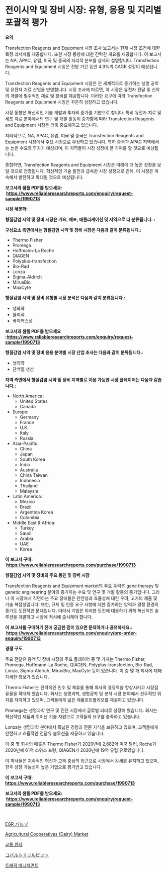 <p><h1>전이시약 및 장비 시장: 유형, 응용 및 지리별 포괄적 평가</h1></p><p><strong>요약</strong></p>
<p><p>Transfection Reagents and Equipment 시장 조사 보고서는 현재 시장 조건에 대한 특정 리서치를 제공합니다. 또한 시장 동향에 대한 간략한 개요를 제공합니다. 이 보고서는 NA, APAC, 유럽, 미국 및 중국의 지리적 분포를 상세히 설명합니다. Transfection Reagents and Equipment 시장은 전망 기간 동안 4.9%의 CAGR 성장이 예상됩니다.</p><p>Transfection Reagents and Equipment 시장은 전 세계적으로 증가하는 생명 공학 및 유전자 치료 산업을 반영합니다. 시장 조사에 따르면, 이 시장은 유전자 전달 및 신약의 개발에 필수적인 재료 및 장비를 제공합니다. 이러한 요구에 따라 Transfection Reagents and Equipment 시장은 꾸준히 성장하고 있습니다.</p><p>시장 동향은 혁신적인 기술 개발과 투자의 증가를 기반으로 합니다. 특히 유전자 치료 및 세포 치료 분야에서의 연구 및 개발 활동이 증가함에 따라 Transfection Reagents and Equipment 시장은 더욱 중요해지고 있습니다.</p><p>지리적으로, NA, APAC, 유럽, 미국 및 중국은 Transfection Reagents and Equipment 시장에서 주요 시장으로 부상하고 있습니다. 특히 중국과 APAC 지역에서는 높은 수요와 투자가 예상되며, 이 지역들이 시장 성장에 큰 기여를 할 것으로 예상됩니다.</p><p>종합하면, Transfection Reagents and Equipment 시장은 미래에 더 높은 성장을 보일 것으로 전망됩니다. 혁신적인 기술 발전과 급속한 시장 성장으로 인해, 이 시장은 계속해서 발전하고 확대될 것으로 예상됩니다.</p></p>
<p><strong>보고서의 샘플 PDF를 받으세요: &nbsp;<a href="https://www.reliableresearchreports.com/enquiry/request-sample/1990713">https://www.reliableresearchreports.com/enquiry/request-sample/1990713</a></strong></p>
<p><strong>시장 세분화:</strong></p>
<p><strong> 형질감염 시약 및 장비 시장은 개요, 배포, 애플리케이션 및 지역으로 더 분류됩니다. :</strong></p>
<p><strong>구성요소 측면에서는 형질감염 시약 및 장비 시장은 다음과 같이 분류됩니다.:</strong></p>
<p><ul><li>Thermo Fisher</li><li>Promega</li><li>Hoffmann-La Roche</li><li>QIAGEN</li><li>Polyplus-transfection</li><li>Bio-Rad</li><li>Lonza</li><li>Sigma-Aldrich</li><li>MirusBio</li><li>MaxCyte</li></ul></p>
<p><strong> 형질감염 시약 및 장비 유형별 시장 분석은 다음과 같이 분류됩니다.:</strong></p>
<p><ul><li>생화학</li><li>물리적</li><li>바이러스성</li></ul></p>
<p><strong>보고서의 샘플 PDF를 받으세요 :<a href="https://www.reliableresearchreports.com/enquiry/request-sample/1990713">https://www.reliableresearchreports.com/enquiry/request-sample/1990713</a></strong></p>
<p><strong> 형질감염 시약 및 장비 응용 분야별 시장 산업 조사는 다음과 같이 분류됩니다.:</strong></p>
<p><ul><li>생의학</li><li>단백질 생산</li></ul></p>
<p><strong>지역 측면에서 형질감염 시약 및 장비 지역별로 이용 가능한 시장 플레이어는 다음과 같습니다.:</strong></p>
<p><ul>
    <li>
        North America:
        <ul>
            <li>United States</li>
            <li>Canada</li>
        </ul>
    </li>
    <li>
        Europe:
        <ul>
            <li>Germany</li>
            <li>France</li>
            <li>U.K.</li>
            <li>Italy</li>
            <li>Russia</li>
        </ul>
    </li>
    <li>
        Asia-Pacific:
        <ul>
            <li>China</li>
            <li>Japan</li>
            <li>South Korea</li>
            <li>India</li>
            <li>Australia</li>
            <li>China Taiwan</li>
            <li>Indonesia</li>
            <li>Thailand</li>
            <li>Malaysia</li>
        </ul>
    </li>
    <li>
        Latin America:
        <ul>
            <li>Mexico</li>
            <li>Brazil</li>
            <li>Argentina Korea</li>
            <li>Colombia</li>
        </ul>
    </li>
    <li>
        Middle East & Africa:
        <ul>
            <li>Turkey</li>
            <li>Saudi</li>
            <li>Arabia</li>
            <li>UAE</li>
            <li>Korea</li>
        </ul>
    </li>
    </ul></p>
<p><strong>이 보고서 구매: &nbsp;<a href="https://www.reliableresearchreports.com/purchase/1990713">https://www.reliableresearchreports.com/purchase/1990713</a></strong></p>
<p><strong>형질감염 시약 및 장비의 주요 동인 및 장벽 시장</strong></p>
<p><p>Transfection Reagents and Equipment market의 주요 동력은 gene therapy 및 genetic engineering 분야의 증가하는 수요 및 연구 및 개발 활동의 증가입니다. 그러나 이 시장에서 직면하는 주요 장애물은 안전성과 효율성에 대한 우려, 고가의 제품 및 기술 복잡성입니다. 또한, 규제 및 인증 요구 사항에 대한 증가하는 압력과 경쟁 환경의 증가도 도전적인 문제입니다. 따라서 기업은 이러한 도전에 대응하기 위해 혁신적인 솔루션을 개발하고 시장에 적시에 출시해야 합니다.</p></p>
<p><strong>이 보고서를 구매하기 전에 궁금한 점이 있으면 문의하거나 공유하세요.: &nbsp;<a href="https://www.reliableresearchreports.com/enquiry/pre-order-enquiry/1990713">https://www.reliableresearchreports.com/enquiry/pre-order-enquiry/1990713</a></strong></p>
<p><strong>경쟁 구도</strong></p>
<p><p>주요 전닽유 용액 및 장비 시장의 주요 플레이어 중 몇 가지는 Thermo Fisher, Promega, Hoffmann-La Roche, QIAGEN, Polyplus-transfection, Bio-Rad, Lonza, Sigma-Aldrich, MirusBio, MaxCyte 등이 있습니다. 이 중 몇 개 회사에 대해 자세한 정보가 있습니다.</p><p>Thermo Fisher는 전략적인 인수 및 제휴를 통해 회사의 경쟁력을 향상시키고 시장점유율을 확대해 왔습니다. 회사는 생명과학, 생명공학 및 분석 시장 분야에서 선두적인 위치를 차지하고 있으며, 고객들에게 넓은 제품포트폴리오를 제공하고 있습니다.</p><p>Promega는 생명과학 연구 및 진단 시장에서 글로벌 리더로 성장해 왔습니다. 회사는 혁신적인 제품과 뛰어난 기술 지원으로 고객들의 요구를 충족하고 있습니다.</p><p>Lonza는 생명과학 분야에서 폭넓은 경험과 전문 지식을 보유하고 있으며, 고객들에게 안전하고 효율적인 전닽유 솔루션을 제공하고 있습니다.</p><p>이 중 몇 회사의 매출은 Thermo Fisher가 2020년에 2,682억 미국 달러, Roche가 2020년에 61억 스위스 프랑, QIAGEN가 2020년에 19억 유럽 유로였습니다.</p><p>이 회사들은 지속적인 혁신과 고객 중심의 접근으로 시장에서 강세를 유지하고 있으며, 향후 성장 가능성이 높은 기업으로 평가받고 있습니다.</p></p>
<p><strong>이 보고서 구매: &nbsp; <a href="https://www.reliableresearchreports.com/purchase/1990713">https://www.reliableresearchreports.com/purchase/1990713</a></strong></p>
<p><strong>보고서의 샘플 PDF를 받으세요: &nbsp;<a href="https://www.reliableresearchreports.com/enquiry/request-sample/1990713">https://www.reliableresearchreports.com/enquiry/request-sample/1990713</a></strong><strong></strong></p>
<p>&nbsp;</p>
<p><p><a href="https://github.com/mohamedbakry57/Market-Research-Report-List-3/blob/main/97113289045.md">EGR バルブ</a></p><p><a href="https://issuu.com/reportprime-2/docs/agricultural-cooperatives-dairy-market-size-2030.p">Agricultural Cooperatives (Dairy) Market</a></p><p><a href="https://github.com/Howaoole34545/Market-Research-Report-List-1/blob/main/71483788221.md">교통 센서</a></p><p><a href="https://github.com/schmahlson/Market-Research-Report-List-1/blob/main/87668309044.md">コバルトドリルビット</a></p><p><a href="https://github.com/vs2869dizt0/Market-Research-Report-List-1/blob/main/83493608220.md">트래픽 매니지먼트</a></p></p>